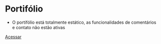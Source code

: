 # Portifólio
- <p>O portifólio está totalmente estático, as funcionalidades de comentários e contato não estão ativas</p>
 <a href="https://ellissandro.github.io/portifolio.github.io">Acessar</a>
